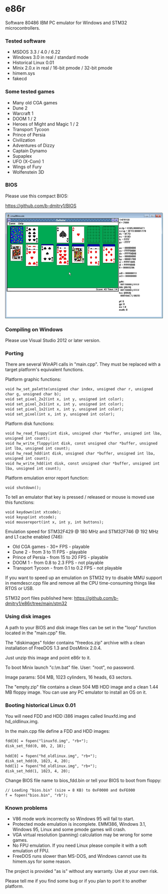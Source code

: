 # e86r
Software 80486 IBM PC emulator for Windows and STM32 microcontrollers.

### Tested software
* MSDOS 3.3 / 4.0 / 6.22
* Windows 3.0 in real / standard mode
* Historical Linux 0.01
* Minix 2.0.x in real / 16-bit pmode / 32-bit pmode
* himem.sys
* fakecd

### Some tested games
* Many old CGA games
* Dune 2
* Warcraft 1
* DOOM 1 / 2
* Heroes of Might and Magic 1 / 2
* Transport Tycoon
* Prince of Persia
* Civilization
* Adventures of Dizzy
* Captain Dynamo
* Supaplex
* UFO (X-Com) 1
* Wings of Fury
* Wolfenstein 3D

### BIOS
Please use this compact BIOS:

https://github.com/b-dmitry1/BIOS

![e86r](https://github.com/b-dmitry1/e86r/blob/main/e86r.jpg)

### Compiling on Windows

Please use Visual Studio 2012 or later version.

### Porting

There are several WinAPI calls in "main.cpp".
They must be replaced with a target platform's equivalent functions.

Platform graphic functions:

    void hw_set_palette(unsigned char index, unsigned char r, unsigned char g, unsigned char b);
    void set_pixel_2x2(int x, int y, unsigned int color);
    void set_pixel_2x1(int x, int y, unsigned int color);
    void set_pixel_1x2(int x, int y, unsigned int color);
    void set_pixel(int x, int y, unsigned int color);

Platform disk functions:

    void hw_read_floppy(int disk, unsigned char *buffer, unsigned int lba, unsigned int count);
    void hw_write_floppy(int disk, const unsigned char *buffer, unsigned int lba, unsigned int count);
    void hw_read_hdd(int disk, unsigned char *buffer, unsigned int lba, unsigned int count);
    void hw_write_hdd(int disk, const unsigned char *buffer, unsigned int lba, unsigned int count);
    
Platform emulation error report function:

    void shutdown();

To tell an emulator that key is pressed / released or mouse is moved use this functions:

    void keydown(int xtcode);
    void keyup(int xtcode);
    void mousereport(int x, int y, int buttons);

Emulation speed for STM32F429 @ 180 MHz and STM32F746 @ 192 MHz and L1 cache enabled (746):
* Old CGA games - 30+ FPS - playable
* Dune 2 - from 3 to 11 FPS - playable
* Prince of Persia - from 15 to 20 FPS - playable
* DOOM 1 - from 0.8 to 2.3 FPS - not playable
* Transport Tycoon - from 0.1 to 0.2 FPS - not playable

If you want to speed up an emulation on STM32 try to disable MMU support in memdescr.cpp file and remove all the CPU time-consuming things like RTOS or USB.

STM32 port files published here: https://github.com/b-dmitry1/e86r/tree/main/stm32

### Using disk images
A path to your BIOS and disk image files can be set in the "loop" function located in the "main.cpp" file.

The "diskimages" folder contains "freedos.zip" archive with a clean
installation of FreeDOS 1.3 and DosMinix 2.0.4.

Just unzip this image and point e86r to it.

To boot Minix launch "c:\m.bat" file. User: "root", no password.

Image params: 504 MB, 1023 cylinders, 16 heads, 63 sectors.

The "empty.zip" file contains a clean 504 MB HDD image and a clean 1.44 MB floppy image.
You can use any PC emulator to install an OS on it.

### Booting historical Linux 0.01
You will need FDD and HDD i386 images called linuxfd.img and hd_oldlinux.img.

In the main.cpp file define a FDD and HDD images:

    fdd[0] = fopen("linuxfd.img", "rb+");
    disk_set_fdd(0, 80, 2, 18);
    
    hdd[0] = fopen("hd_oldlinux.img", "rb+");
    disk_set_hdd(0, 1023, 4, 20);
    hdd[1] = fopen("hd_oldlinux.img", "rb+");
    disk_set_hdd(1, 1023, 4, 20);

Change BIOS file name to bios_fdd.bin or tell your BIOS to boot from floppy:

    // Loading "bios.bin" (size = 8 KB) to 0xF0000 and 0xFE000
    f = fopen("bios.bin", "rb");

### Known problems
* V86 mode work incorrectly so Windows 95 will fail to start.
* Protected mode emulation is incomplete. EMM386, Windows 3.1, Windows 95, Linux and some pmode games will crash.
* VGA virtual resolution (panning) calculation may be wrong for some games.
* No FPU emulation. If you need Linux please compile it with a soft emulation of FPU.
* FreeDOS runs slower than MS-DOS, and Windows cannot use its himem.sys for some reason.

The project is provided "as is" without any warranty. Use at your own risk.

Please tell me if you find some bug or if you plan to port it to another platform.
